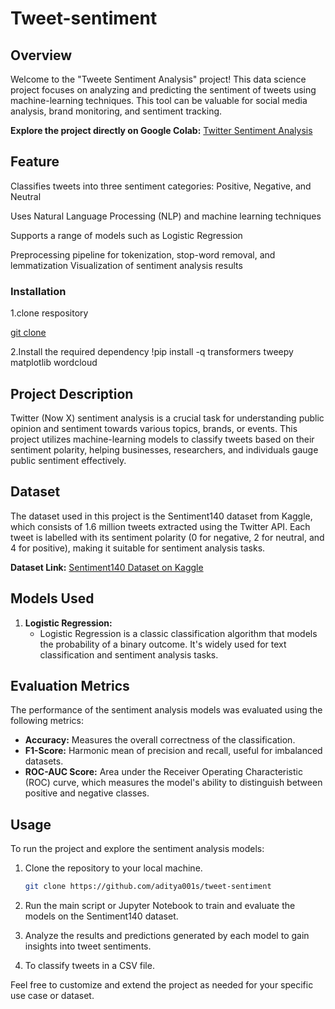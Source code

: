 # Tweet-sentiment

## Overview

Welcome to the "Tweete Sentiment Analysis" project! This data science project focuses on analyzing and predicting the sentiment of tweets using machine-learning techniques. This tool can be valuable for social media analysis, brand monitoring, and sentiment tracking.

**Explore the project directly on Google Colab:** [Twitter Sentiment Analysis](https://colab.research.google.com/drive/1-5Q3Jvlw-aR_Fh1yrj2NA15Q6FWytcM8)

## Feature
Classifies tweets into three sentiment categories: Positive, Negative, and Neutral

Uses Natural Language Processing (NLP) and machine learning techniques

Supports a range of models such as Logistic Regression

Preprocessing pipeline for tokenization, stop-word removal, and lemmatization
Visualization of sentiment analysis results

### Installation

1.clone respository

 [git clone](https://github.com/aditya001s/tweet-sentiment/tree/main)

2.Install the required dependency
!pip install -q transformers tweepy matplotlib wordcloud

## Project Description

Twitter (Now X) sentiment analysis is a crucial task for understanding public opinion and sentiment towards various topics, brands, or events. This project utilizes machine-learning models to classify tweets based on their sentiment polarity, helping businesses, researchers, and individuals gauge public sentiment effectively.

## Dataset

The dataset used in this project is the Sentiment140 dataset from Kaggle, which consists of 1.6 million tweets extracted using the Twitter API. Each tweet is labelled with its sentiment polarity (0 for negative, 2 for neutral, and 4 for positive), making it suitable for sentiment analysis tasks.

**Dataset Link:** [Sentiment140 Dataset on Kaggle](https://www.kaggle.com/datasets/kazanova/sentiment140)

## Models Used

1. **Logistic Regression:**
   - Logistic Regression is a classic classification algorithm that models the probability of a binary outcome. It's widely used for text classification and sentiment analysis tasks.

## Evaluation Metrics

The performance of the sentiment analysis models was evaluated using the following metrics:

- **Accuracy:** Measures the overall correctness of the classification.
- **F1-Score:** Harmonic mean of precision and recall, useful for imbalanced datasets.
- **ROC-AUC Score:** Area under the Receiver Operating Characteristic (ROC) curve, which measures the model's ability to distinguish between positive and negative classes.

## Usage
To run the project and explore the sentiment analysis models:

1. Clone the repository to your local machine.
   ```bash
   git clone https://github.com/aditya001s/tweet-sentiment
   ```

2. Run the main script or Jupyter Notebook to train and evaluate the models on the Sentiment140 dataset.

3. Analyze the results and predictions generated by each model to gain insights into tweet sentiments.

4. To classify tweets in a CSV file.

Feel free to customize and extend the project as needed for your specific use case or dataset.
